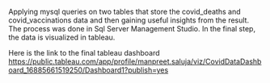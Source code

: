 Applying mysql queries on two tables that store the covid_deaths and covid_vaccinations data and then gaining useful insights from the result.
The process was done in Sql Server Management Studio.
In the final step, the data is visualized in tableau.

Here is the link to the final tableau dashboard
https://public.tableau.com/app/profile/manpreet.saluja/viz/CovidDataDashboard_16885661519250/Dashboard1?publish=yes
